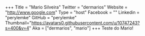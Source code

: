 +++
Title = "Mario Silveira"
Twitter = "dermarios"
Website = "http://www.google.com"
Type = "host"
Facebook = ""
Linkedin = "perylemke"
GitHub = "perylemke"
Thumbnail="https://avatars0.githubusercontent.com/u/10747243?s=400&v=4"
Aka = ["dermarios", "mario"]
+++
Teste do Mario!
